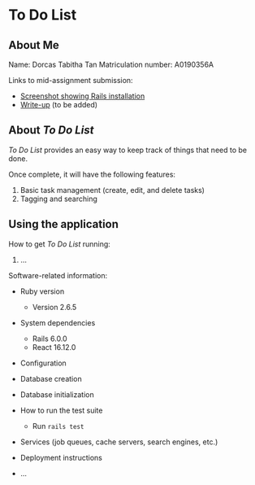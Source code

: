 # To Do List

## About Me

Name: Dorcas Tabitha Tan
Matriculation number: A0190356A

Links to mid-assignment submission:
* [Screenshot showing Rails installation](/docs/rails-screenshot)
* [Write-up](/docs/mid-assignment-write-up) (to be added)

## About *To Do List*

*To Do List* provides an easy way to keep track of things that need to be done.

Once complete, it will have the following features:
1. Basic task management (create, edit, and delete tasks)
2. Tagging and searching

## Using the application

How to get *To Do List* running:

1. ...

Software-related information:

* Ruby version
    * Version 2.6.5

* System dependencies

    * Rails 6.0.0
    * React 16.12.0

* Configuration

* Database creation

* Database initialization

* How to run the test suite
    * Run `rails test`

* Services (job queues, cache servers, search engines, etc.)

* Deployment instructions

* ...
